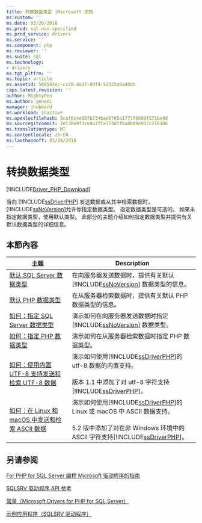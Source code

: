 ```yaml
---
title: 转换数据类型 |Microsoft 文档
ms.custom: ''
ms.date: 03/26/2018
ms.prod: sql-non-specified
ms.prod_service: drivers
ms.service: ''
ms.component: php
ms.reviewer: ''
ms.suite: sql
ms.technology:
- drivers
ms.tgt_pltfrm: ''
ms.topic: article
ms.assetid: 508542ec-cc28-4a17-80f4-52325d6a48db
caps.latest.revision: ''
author: MightyPen
ms.author: genemi
manager: jhubbard
ms.workload: Inactive
ms.openlocfilehash: 5caf6c4e807b734bae6705a1777f6889f571be9d
ms.sourcegitcommit: 2e130e9f3ce8a7ffe373d7fba8b09e937c216386
ms.translationtype: MT
ms.contentlocale: zh-CN
ms.lasthandoff: 03/28/2018
---
```

# <a name="converting-data-types"></a>转换数据类型
[!INCLUDE[Driver_PHP_Download](../../includes/driver_php_download.md)]

当向 [!INCLUDE[ssDriverPHP](../../includes/ssdriverphp_md.md)] 发送数据或从其中检索数据时， [!INCLUDE[ssNoVersion](../../includes/ssnoversion_md.md)]允许你指定数据类型。 指定数据类型是可选的。 如果未指定数据类型，使用默认类型。 此部分的主题介绍如何指定数据类型并提供有关默认数据类型的详细信息。  
  
## <a name="in-this-section"></a>本節內容  
  
|主题|Description|  
|---------|---------------|  
|[默认 SQL Server 数据类型](../../connect/php/default-sql-server-data-types.md)|在向服务器发送数据时，提供有关默认 [!INCLUDE[ssNoVersion](../../includes/ssnoversion_md.md)] 数据类型的信息。|  
|[默认 PHP 数据类型](../../connect/php/default-php-data-types.md)|在从服务器检索数据时，提供有关默认 PHP 数据类型的信息。|  
|[如何：指定 SQL Server 数据类型](../../connect/php/how-to-specify-sql-server-data-types-when-using-the-sqlsrv-driver.md)|演示如何在向服务器发送数据时指定 [!INCLUDE[ssNoVersion](../../includes/ssnoversion_md.md)] 数据类型。|  
|[如何：指定 PHP 数据类型](../../connect/php/how-to-specify-php-data-types.md)|演示如何在从服务器检索数据时指定 PHP 数据类型。|  
|[如何：使用内置 UTF-8 支持发送和检索 UTF-8 数据](../../connect/php/how-to-send-and-retrieve-utf-8-data-using-built-in-utf-8-support.md)|演示如何使用[!INCLUDE[ssDriverPHP](../../includes/ssdriverphp_md.md)]的 utf-8 数据的内置支持。<br /><br />版本 1.1 中添加了对 utf-8 字符支持[!INCLUDE[ssDriverPHP](../../includes/ssdriverphp_md.md)]。|  
|[如何：在 Linux 和 macOS 中发送和检索 ASCII 数据](../../connect/php/how-to-send-and-retrieve-ascii-data-in-linux-mac.md)|演示如何使用[!INCLUDE[ssDriverPHP](../../includes/ssdriverphp_md.md)]的 Linux 或 macOS 中 ASCII 数据支持。<br /><br />5.2 版中添加了对在非 Windows 环境中的 ASCII 字符支持[!INCLUDE[ssDriverPHP](../../includes/ssdriverphp_md.md)]。|
  
## <a name="see-also"></a>另请参阅  
[For PHP for SQL Server 编程 Microsoft 驱动程序的指南](../../connect/php/programming-guide-for-php-sql-driver.md)

[SQLSRV 驱动程序 API 参考](../../connect/php/sqlsrv-driver-api-reference.md)

[常量（Microsoft Drivers for PHP for SQL Server）](../../connect/php/constants-microsoft-drivers-for-php-for-sql-server.md)

[示例应用程序（SQLSRV 驱动程序）](../../connect/php/example-application-sqlsrv-driver.md)  
  
